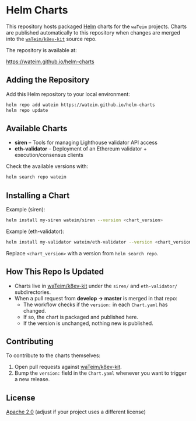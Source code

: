 # Helm Charts

This repository hosts packaged [Helm](https://helm.sh/) charts for the `waTeim` projects.
Charts are published automatically to this repository when changes are merged into the
[`waTeim/k8ev-kit`](https://github.com/waTeim/k8ev-kit) source repo.

The repository is available at:

https://wateim.github.io/helm-charts

## Adding the Repository

Add this Helm repository to your local environment:

```bash
helm repo add wateim https://wateim.github.io/helm-charts
helm repo update
```

## Available Charts

- **siren** – Tools for managing Lighthouse validator API access
- **eth-validator** – Deployment of an Ethereum validator + execution/consensus clients

Check the available versions with:

```bash
helm search repo wateim
```

## Installing a Chart

Example (siren):

```bash
helm install my-siren wateim/siren --version <chart_version>
```

Example (eth-validator):

```bash
helm install my-validator wateim/eth-validator --version <chart_version>
```

Replace `<chart_version>` with a version from `helm search repo`.

## How This Repo Is Updated

- Charts live in [waTeim/k8ev-kit](https://github.com/waTeim/k8ev-kit) under the
  `siren/` and `eth-validator/` subdirectories.
- When a pull request from **develop → master** is merged in that repo:
  - The workflow checks if the `version:` in each `Chart.yaml` has changed.
  - If so, the chart is packaged and published here.
  - If the version is unchanged, nothing new is published.

## Contributing

To contribute to the charts themselves:
1. Open pull requests against [waTeim/k8ev-kit](https://github.com/waTeim/k8ev-kit).
2. Bump the `version:` field in the `Chart.yaml` whenever you want to trigger a new release.

## License

[Apache 2.0](LICENSE) (adjust if your project uses a different license)
